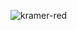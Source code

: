 ![kramer-red](https://user-images.githubusercontent.com/3045675/158036746-82a888e0-d058-4eeb-b7f3-acc920dd1425.gif)
